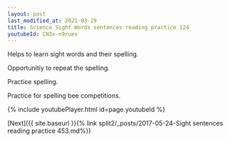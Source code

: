 ```yaml
---
layout: post
last_modified_at: 2021-03-29
title: Science Sight Words sentences reading practice 124
youtubeId: CN3x-n9rues
---
```

 
 
Helps to learn sight words and their spelling.

Opportunitiy to repeat the spelling. 

Practice spelling. 
 
Practice for spelling bee competitions. 
 
{% include youtubePlayer.html id=page.youtubeId %}
 
 

[Next]({{ site.baseurl }}{% link  split2/_posts/2017-05-24-Sight sentences reading practice 453.md%})
 
